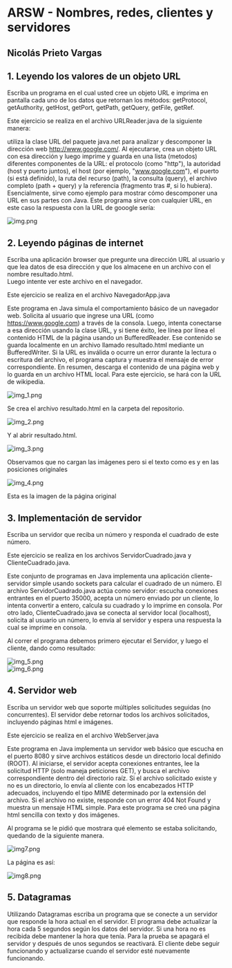 # ARSW - Nombres, redes, clientes y servidores
## Nicolás Prieto Vargas  

## 1. Leyendo los valores de un objeto URL

Escriba un programa en el cual usted cree un objeto URL e imprima en
pantalla cada uno de los datos que retornan los métodos: getProtocol, getAuthority, getHost, getPort, getPath, getQuery,
getFile, getRef.

Este ejercicio se realiza en el archivo URLReader.java de la siguiente manera:

utiliza la clase URL del paquete java.net para analizar y descomponer la dirección web http://www.google.com/. Al 
ejecutarse, crea un objeto URL con esa dirección y luego imprime y guarda en una lista (metodos) diferentes componentes
de la URL: el protocolo (como "http"), la autoridad (host y puerto juntos), el host (por ejemplo, "www.google.com"), el
puerto (si está definido), la ruta del recurso (path), la consulta (query), el archivo completo (path + query) y la
referencia (fragmento tras #, si lo hubiera). Esencialmente, sirve como ejemplo para mostrar cómo descomponer una URL
en sus partes con Java. Este programa sirve con cualquier URL, en este caso la respuesta con la URL de gooogle sería:

![img.png](Imagenes/img.png)

## 2. Leyendo páginas de internet
Escriba una aplicación browser que pregunte una dirección URL al usuario
y que lea datos de esa dirección y que los almacene en un archivo con el nombre
resultado.html.  
Luego intente ver este archivo en el navegador.

Este ejercicio se realiza en el archivo NavegadorApp.java

Este programa en Java simula el comportamiento básico de un navegador web. Solicita al usuario que ingrese una URL (como
https://www.google.com) a través de la consola. Luego, intenta conectarse a esa dirección usando la clase URL, y si tiene
éxito, lee línea por línea el contenido HTML de la página usando un BufferedReader. Ese contenido se guarda localmente
en un archivo llamado resultado.html mediante un BufferedWriter. Si la URL es inválida o ocurre un error durante la
lectura o escritura del archivo, el programa captura y muestra el mensaje de error correspondiente. En resumen, descarga
el contenido de una página web y lo guarda en un archivo HTML local. Para este ejercicio, se hará con la URL de wikipedia.

![img_1.png](Imagenes/img_1.png)

Se crea el archivo resultado.html en la carpeta del repositorio.

![img_2.png](Imagenes/img_2.png)

Y al abrir resultado.html.

![img_3.png](Imagenes/img_3.png)

Observamos que no cargan las imágenes pero si el texto como es y en las posiciones originales

![img_4.png](Imagenes/img_4.png)

Esta es la imagen de la página original

## 3. Implementación de servidor

Escriba un servidor que reciba un número y responda el cuadrado de este
número.

Este ejercicio se realiza en los archivos ServidorCuadrado.java y ClienteCuadrado.java.

Este conjunto de programas en Java implementa una aplicación cliente-servidor simple usando sockets para calcular el 
cuadrado de un número. El archivo ServidorCuadrado.java actúa como servidor: escucha conexiones entrantes en el puerto 
35000, acepta un número enviado por un cliente, lo intenta convertir a entero, calcula su cuadrado y lo imprime en 
consola. Por otro lado, ClienteCuadrado.java se conecta al servidor local (localhost),
solicita al usuario un número, lo envía al servidor y espera una respuesta la cual se imprime en consola.

Al correr el programa debemos primero ejecutar el Servidor, y luego el cliente, dando como resultado:

![img_5.png](Imagenes/img_5.png)  
![img_6.png](Imagenes/img_6.png)

## 4. Servidor web

Escriba un servidor web que soporte múltiples solicitudes seguidas (no concurrentes). El servidor debe retornar todos
los archivos solicitados, incluyendo páginas html e imágenes.

Este ejercicio se realiza en el archivo WebServer.java

Este programa en Java implementa un servidor web básico que escucha en el puerto 8080 y sirve archivos estáticos desde
un directorio local definido (ROOT). Al iniciarse, el servidor acepta conexiones entrantes, lee la solicitud HTTP (solo
maneja peticiones GET), y busca el archivo correspondiente dentro del directorio raíz. Si el archivo solicitado existe y
no es un directorio, lo envía al cliente con los encabezados HTTP adecuados, incluyendo el tipo MIME determinado por la
extensión del archivo. Si el archivo no existe, responde con un error 404 Not Found y muestra un mensaje HTML simple. 
Para este programa se creó una página html sencilla con texto y dos imágenes.

Al programa se le pidió que mostrara qué elemento se estaba solicitando, quedando de la siguiente manera.

![img7.png](Imagenes/img7.png)

La página es así:

![img8.png](Imagenes/img8.png)

## 5. Datagramas

Utilizando Datagramas escriba un programa que se conecte a un servidor
que responde la hora actual en el servidor. El programa debe actualizar la hora
cada 5 segundos según los datos del servidor. Si una hora no es recibida debe
mantener la hora que tenía. Para la prueba se apagará el servidor y después de
unos segundos se reactivará. El cliente debe seguir funcionando y actualizarse
cuando el servidor esté nuevamente funcionando.
